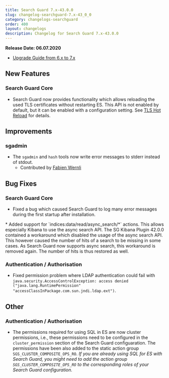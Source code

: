 ```yaml
---
title: Search Guard 7.x-43.0.0
slug: changelog-searchguard-7.x-43_0_0
category: changelogs-searchguard
order: 400
layout: changelogs
description: Changelog for Search Guard 7.x-43.0.0	
---
```


<!--- Copyright 2020 floragunn GmbH -->

**Release Date: 06.07.2020**

* [Upgrade Guide from 6.x to 7.x](../_docs_installation/installation_upgrading_6_7.md)

## New Features



### Search Guard Core

* Search Guard now provides functionality which allows reloading the used TLS certificates without restarting ES. This API is not enabled by default, but it can be enabled with a configuration setting. See [TLS Hot Reload](tls_hot_reload) for details.
<p />


## Improvements



### sgadmin

* The `sgadmin` and `hash` tools now write error messages to stderr instead of stdout. 
  * Contributed by [Fabien Wernli](https://github.com/faxm0dem)
<p />


## Bug Fixes



### Search Guard Core

* Fixed a bug which caused Search Guard to log many error messages during the first startup after installation.
<p />
* Added support for `indices:data/read/async_search/*` actions. This allows especially Kibana to use the async search API. The SG Kibana Plugin 42.0.0 contained a workaround which disabled the usage of the async search API. This however caused the number of hits of a search to be missing in some cases. As Search Guard now supports async search, this workaround is removed again. The number of hits is thus restored as well.
<p />


### Authentication / Authorisation

* Fixed permission problem where LDAP authentication could fail with `java.security.AccessControlException: access denied ("java.lang.RuntimePermission" "accessClassInPackage.com.sun.jndi.ldap.ext")`. 
<p />


## Other



### Authentication / Authorisation

* The permissions required for using SQL in ES are now cluster permissions, i.e., these permissions need to be configured in the `cluster_permission` section of the Search Guard configuaration. The permissions have been also added to the static action group `SGS_CLUSTER_COMPOSITE_OPS_RO`. *If you are already using SQL for ES with Search Guard, you might need to add the action group `SGS_CLUSTER_COMPOSITE_OPS_RO` to the corresponding roles of your Search Guard configuration.*
<p />


